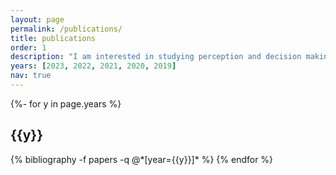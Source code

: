 ```yaml
---
layout: page
permalink: /publications/
title: publications
order: 1
description: "I am interested in studying perception and decision making during complex, creative contexts, drawing from design theory and methodology (e.g., functional modeling, product semantics), cognitive science (e.g., analogy, similarity), and computer science (e.g., low-dimensional embeddings, preference learning, interactive interfaces). In the publications below, PDFs are accepted final manuscripts before copyediting, HTMLs are official published versions."
years: [2023, 2022, 2021, 2020, 2019]
nav: true
---
```

<!-- _pages/publications.md -->
<div class="publications">

{%- for y in page.years %}
  <h2 class="year">{{y}}</h2>
  {% bibliography -f papers -q @*[year={{y}}]* %}
{% endfor %}

</div>

